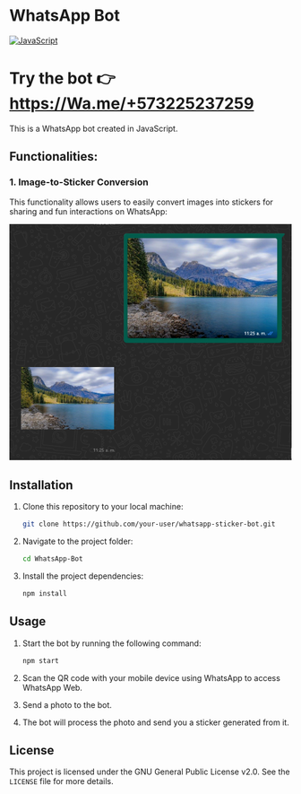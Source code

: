 # WhatsApp Bot

[![JavaScript](https://img.shields.io/badge/JavaScript-ES6-F7DF1E.svg)](https://developer.mozilla.org/en-US/docs/Web/JavaScript)

# Try the bot 👉 https://Wa.me/+573225237259

This is a WhatsApp bot created in JavaScript.

## Functionalities:

### 1. Image-to-Sticker Conversion

This functionality allows users to easily convert images into stickers for sharing and fun interactions on WhatsApp:

<p align="center">
  <img src="docs/image.png">
</p>

## Installation

1. Clone this repository to your local machine:

   ```bash
   git clone https://github.com/your-user/whatsapp-sticker-bot.git
   ```

2. Navigate to the project folder:

   ```bash
   cd WhatsApp-Bot
   ```

3. Install the project dependencies:

   ```bash
   npm install
   ```

## Usage

1. Start the bot by running the following command:

    ```bash
   npm start
   ```

2. Scan the QR code with your mobile device using WhatsApp to access WhatsApp Web.

3. Send a photo to the bot.

4. The bot will process the photo and send you a sticker generated from it.

## License
This project is licensed under the GNU General Public License v2.0. See the `LICENSE` file for more details.